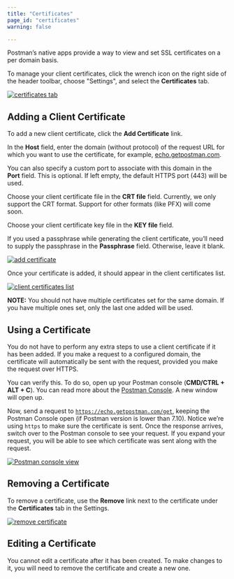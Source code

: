 ```yaml
---
title: "Certificates"
page_id: "certificates"
warning: false

---
```


Postman’s native apps provide a way to view and set SSL certificates on a per domain basis.

To manage your client certificates, click the wrench icon on the right side of the header toolbar, choose "Settings", and select the **Certificates** tab.

[![certificates tab](https://assets.postman.com/postman-docs/WS-certificates.png)](https://assets.postman.com/postman-docs/WS-certificates.png)

## Adding a Client Certificate

To add a new client certificate, click the **Add Certificate** link.

In the **Host** field, enter the domain (without protocol) of the request URL for which you want to use the certificate, for example, [echo.getpostman.com](http://echo.getpostman.com).

You can also specify a custom port to associate with this domain in the **Port** field. This is optional. If left empty, the default HTTPS port (443) will be used.

Choose your client certificate file in the **CRT file** field. Currently, we only support the CRT format. Support for other formats (like PFX) will come soon.

Choose your client certificate key file in the **KEY file** field.

If you used a passphrase while generating the client certificate, you’ll need to supply the passphrase in the **Passphrase** field. Otherwise, leave it blank.

[![add certificate](https://cloud.githubusercontent.com/assets/7689783/19721093/75d764c8-9b8e-11e6-85c2-feff9eea4345.png)](https://cloud.githubusercontent.com/assets/7689783/19721093/75d764c8-9b8e-11e6-85c2-feff9eea4345.png)

Once your certificate is added, it should appear in the client certificates list.

[![client certificates list](https://cloud.githubusercontent.com/assets/7689783/19721340/7a071024-9b8f-11e6-97d2-814aa3075c80.png)](https://cloud.githubusercontent.com/assets/7689783/19721340/7a071024-9b8f-11e6-97d2-814aa3075c80.png)

**NOTE:** You should not have multiple certificates set for the same domain. If you have multiple ones set, only the last one added will be used.

## Using a Certificate

You do not have to perform any extra steps to use a client certificate if it has been added. If you make a request to a configured domain, the certificate will automatically be sent with the request, provided you make the request over HTTPS.

You can verify this. To do so, open up your Postman console (**CMD/CTRL + ALT + C**). You can read more about the [Postman Console](/docs/postman/sending_api_requests/debugging_and_logs/). A new window will open up.

Now, send a request to [`https://echo.getpostman.com/get`](https://docs.postman-echo.com/#078883ea-ac9e-842e-8f41-784b59a33722), keeping the Postman Console open (if Postman version is lower than 7.10). Notice we’re using ``https`` to make sure the certificate is sent. Once the response arrives, switch over to the Postman console to see your request. If you expand your request, you will be able to see which certificate was sent along with the request.

[![Postman console view](https://cloud.githubusercontent.com/assets/7689783/19721699/0ccdeada-9b91-11e6-98af-eb08f8e68f5b.png)](https://cloud.githubusercontent.com/assets/7689783/19721699/0ccdeada-9b91-11e6-98af-eb08f8e68f5b.png)

## Removing a Certificate

To remove a certificate, use the **Remove** link next to the certificate under the **Certificates** tab in the Settings.

[![remove certificate](https://cloud.githubusercontent.com/assets/7689783/19721340/7a071024-9b8f-11e6-97d2-814aa3075c80.png)](https://cloud.githubusercontent.com/assets/7689783/19721340/7a071024-9b8f-11e6-97d2-814aa3075c80.png)

## Editing a Certificate

You cannot edit a certificate after it has been created. To make changes to it, you will need to remove the certificate and create a new one.  
